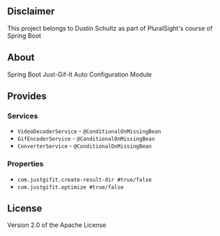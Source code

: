 ## Disclaimer
This project belongs to Dustin Schultz as part of PluralSight's course of Spring Boot

## About
Spring Boot Just-Gif-It Auto Configuration Module

## Provides

### Services
* `VideoDecoderService` - `@ConditionalOnMissingBean`
* `GifEncoderService` - `@ConditionalOnMissingBean`
* `ConverterService` - `@ConditionalOnMissingBean`

### Properties
* `com.justgifit.create-result-dir #true/false`
* `com.justgifit.optimize #true/false`

## License
Version 2.0 of the Apache License
